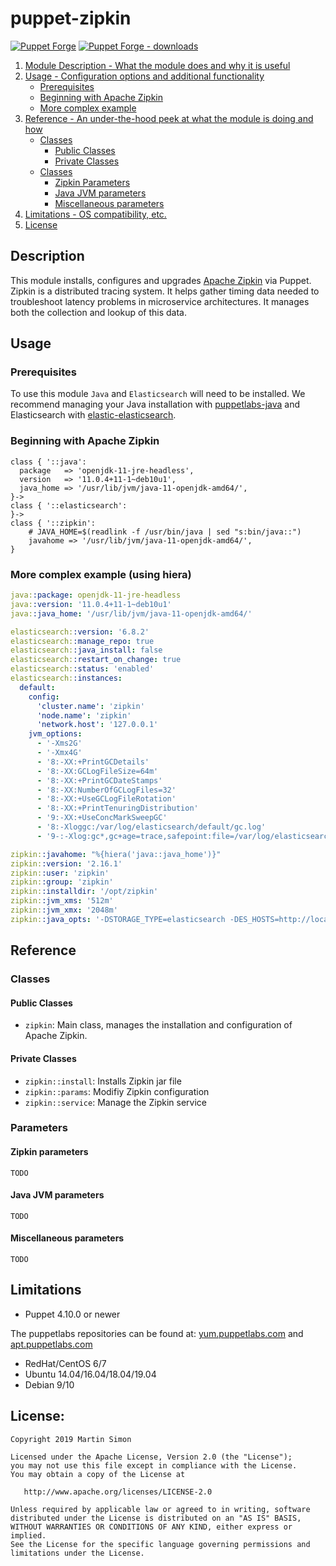 # puppet-zipkin

[![Puppet Forge](https://img.shields.io/puppetforge/v/barnumbirr/zipkin.svg)](https://forge.puppetlabs.com/barnumbirr/zipkin)
[![Puppet Forge - downloads](https://img.shields.io/puppetforge/dt/barnumbirr/zipkin.svg)](https://forge.puppetlabs.com/barnumbirr/zipkin)

1. [Module Description - What the module does and why it is useful](#description)
2. [Usage - Configuration options and additional functionality](#usage)
    * [Prerequisites](#prerequisites)
    * [Beginning with Apache Zipkin](#beginning-with-apache-zipkin)
    * [More complex example](#more-complex-example)
3. [Reference - An under-the-hood peek at what the module is doing and how](#reference)
    * [Classes](#classes)
        * [Public Classes](#public-classes)
        * [Private Classes](#private-classes)
    * [Classes](#classes)
        * [Zipkin Parameters](#zipkin-parameters)
        * [Java JVM parameters](#java-jvm-parameters)
        * [Miscellaneous parameters](#miscellaneous-parameters)
4. [Limitations - OS compatibility, etc.](#limitations)
5. [License](#license)

## Description

This module installs, configures and upgrades [Apache Zipkin](https://zipkin.apache.org/) via Puppet. Zipkin is a distributed tracing system.
It helps gather timing data needed to troubleshoot latency problems in microservice architectures. It manages both the collection and lookup of this data.

## Usage

### Prerequisites

To use this module ```Java``` and ```Elasticsearch``` will need to be installed. We recommend managing your Java installation with
[puppetlabs-java](https://forge.puppet.com/puppetlabs/java) and Elasticsearch with [elastic-elasticsearch](https://forge.puppet.com/elastic/elasticsearch).

### Beginning with Apache Zipkin

```puppet
class { '::java':
  package   => 'openjdk-11-jre-headless',
  version   => '11.0.4+11-1~deb10u1',
  java_home => '/usr/lib/jvm/java-11-openjdk-amd64/',
}->
class { '::elasticsearch':
}->
class { '::zipkin':
    # JAVA_HOME=$(readlink -f /usr/bin/java | sed "s:bin/java::")
    javahome => '/usr/lib/jvm/java-11-openjdk-amd64/',
}
```

### More complex example (using hiera)
```yaml
java::package: openjdk-11-jre-headless
java::version: '11.0.4+11-1~deb10u1'
java::java_home: '/usr/lib/jvm/java-11-openjdk-amd64/'

elasticsearch::version: '6.8.2'
elasticsearch::manage_repo: true
elasticsearch::java_install: false
elasticsearch::restart_on_change: true
elasticsearch::status: 'enabled'
elasticsearch::instances:
  default:
    config:
      'cluster.name': 'zipkin'
      'node.name': 'zipkin'
      'network.host': '127.0.0.1'
    jvm_options:
      - '-Xms2G'
      - '-Xmx4G'
      - '8:-XX:+PrintGCDetails'
      - '8:-XX:GCLogFileSize=64m'
      - '8:-XX:+PrintGCDateStamps'
      - '8:-XX:NumberOfGCLogFiles=32'
      - '8:-XX:+UseGCLogFileRotation'
      - '8:-XX:+PrintTenuringDistribution'
      - '9:-XX:+UseConcMarkSweepGC'
      - '8:-Xloggc:/var/log/elasticsearch/default/gc.log'
      - '9-:-Xlog:gc*,gc+age=trace,safepoint:file=/var/log/elasticsearch/default/gc.log:utctime,pid,tags:filecount=32,filesize=64m'

zipkin::javahome: "%{hiera('java::java_home')}"
zipkin::version: '2.16.1'
zipkin::user: 'zipkin'
zipkin::group: 'zipkin'
zipkin::installdir: '/opt/zipkin'
zipkin::jvm_xms: '512m'
zipkin::jvm_xmx: '2048m'
zipkin::java_opts: '-DSTORAGE_TYPE=elasticsearch -DES_HOSTS=http://localhost:9200'
```

## Reference

### Classes

#### Public Classes

* `zipkin`: Main class, manages the installation and configuration of Apache Zipkin.

#### Private Classes

* `zipkin::install`: Installs Zipkin jar file
* `zipkin::params`: Modifiy Zipkin configuration
* `zipkin::service`: Manage the Zipkin service

### Parameters

#### Zipkin parameters
```
TODO
```

#### Java JVM parameters
```
TODO
```

#### Miscellaneous parameters
```
TODO
```

## Limitations

* Puppet 4.10.0 or newer

The puppetlabs repositories can be found at: [yum.puppetlabs.com](https://yum.puppetlabs.com) and [apt.puppetlabs.com](https://apt.puppetlabs.com/)

* RedHat/CentOS 6/7
* Ubuntu 14.04/16.04/18.04/19.04
* Debian 9/10

## License:

```
Copyright 2019 Martin Simon

Licensed under the Apache License, Version 2.0 (the "License");
you may not use this file except in compliance with the License.
You may obtain a copy of the License at

   http://www.apache.org/licenses/LICENSE-2.0

Unless required by applicable law or agreed to in writing, software
distributed under the License is distributed on an "AS IS" BASIS,
WITHOUT WARRANTIES OR CONDITIONS OF ANY KIND, either express or implied.
See the License for the specific language governing permissions and
limitations under the License.
```
